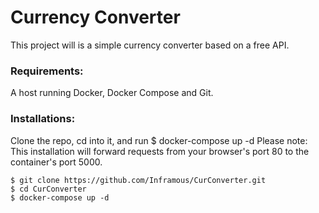 # Currency Converter

This project will is a simple currency converter based on a free API.


### Requirements:
A host running Docker, Docker Compose and Git.

### Installations:

Clone the repo, cd into it, and run $ docker-compose up -d
Please note: This installation will forward requests from your browser's port 80 to the container's port 5000. 
```  
$ git clone https://github.com/Inframous/CurConverter.git
$ cd CurConverter
$ docker-compose up -d

```


